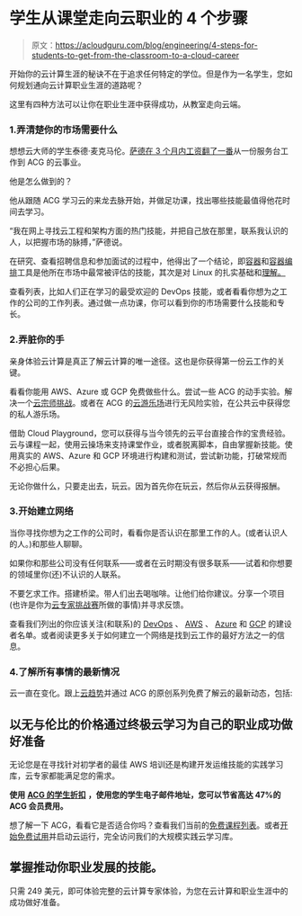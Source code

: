 # 学生从课堂走向云职业的 4 个步骤

> 原文：<https://acloudguru.com/blog/engineering/4-steps-for-students-to-get-from-the-classroom-to-a-cloud-career>

开始你的云计算生涯的秘诀不在于追求任何特定的学位。但是作为一名学生，您如何规划通向云计算职业生涯的道路呢？

这里有四种方法可以让你在职业生涯中获得成功，从教室走向云端。

### 1.弄清楚你的市场需要什么

想想云大师的学生泰德·麦克马伦。[萨德在 3 个月内工资翻了一番](https://acloudguru.com/blog/engineering/i-doubled-my-salary-in-3-months-from-help-desk-to-cloud-with-acg)从一份服务台工作到 ACG 的云事业。

他是怎么做到的？

他从跟随 ACG 学习云的来龙去脉开始，并做足功课，找出哪些技能最值得他花时间去学习。

“我在网上寻找云工程和架构方面的热门技能，并把自己放在那里，联系我认识的人，以把握市场的脉搏，”萨德说。

在研究、查看招聘信息和参加面试的过程中，他得出了一个结论，即[容器](https://acloudguru.com/course/essential-container-concepts)和[容器编排](https://acloudguru.com/course/kubernetes-deep-dive)工具是他所在市场中最常被评估的技能，其次是对 Linux 的扎实基础和[理解。](https://acloudguru.com/course/linux-operating-system-fundamentals)

查看列表，比如人们正在学习的最受欢迎的 DevOps 技能，或者看看你想为之工作的公司的工作列表。通过做一点功课，你可以看到你的市场需要什么技能和专长。

### 2.弄脏你的手

亲身体验云计算是真正了解云计算的唯一途径。这也是你获得第一份云工作的关键。

看看你能用 AWS、Azure 或 GCP 免费做些什么。尝试一些 ACG 的动手实验。解决一个[云宗师挑战](https://acloudguru.com/blog/tag/cloudguruchallenge)。或者在 ACG 的[云游乐场](https://acloudguru.com/learn-by-doing)进行无风险实验，在公共云中获得您的私人游乐场。

借助 Cloud Playground，您可以获得与当今领先的云平台直接合作的宝贵经验。云与课程一起，使用云操场来支持课堂作业，或者脱离脚本，自由掌握新技能。使用真实的 AWS、Azure 和 GCP 环境进行构建和测试，尝试新功能，打破常规而不必担心后果。

无论你做什么，只要走出去，玩云。因为首先你在玩云，然后你从云获得报酬。

### 3.开始建立网络

当你寻找你想为之工作的公司时，看看你是否认识在那里工作的人。(或者认识人的人。)和那些人聊聊。

如果你和那些公司没有任何联系——或者在云时期没有很多联系——试着和你想要的领域里你(还)不认识的人联系。

不要乞求工作。搭建桥梁。带人们出去喝咖啡。让他们给你建议。分享一个项目(也许是你为[云专家挑战赛](https://acloudguru.com/blog/tag/cloudguruchallenge)所做的事情)并寻求反馈。

查看我们列出的你应该关注(和联系)的 [DevOps](https://acloudguru.com/blog/engineering/follow-the-builders-21-devops-builders-to-follow-in-2021) 、 [AWS](https://acloudguru.com/blog/engineering/follow-the-builders-21-hands-on-aws-builders-to-follow-in-2021) 、 [Azure](https://acloudguru.com/blog/engineering/follow-the-builders-21-hands-on-azure-builders-to-follow-in-2021) 和 [GCP](https://acloudguru.com/blog/engineering/follow-the-builders-21-gcp-builders-to-follow-in-2021) 的建设者名单。或者阅读更多关于如何建立一个网络是找到云工作的最好方法之一的信息。

### 4.了解所有事情的最新情况

云一直在变化。跟上[云趋势](https://acloudguru.com/blog/engineering/pillars-of-azure-4-trends-to-watch-in-your-cloud-career)并通过 ACG 的原创系列免费了解云的最新动态，包括:

## 以无与伦比的价格通过终极云学习为自己的职业成功做好准备

无论您是在寻找针对初学者的最佳 AWS 培训还是构建开发运维技能的实践学习库，云专家都能满足您的需求。

**使用** [**ACG 的学生折扣**](https://get.acloudguru.com/students) **，使用您的学生电子邮件地址，您可以节省高达 47%的 ACG 会员费用。**

想了解一下 ACG，看看它是否适合你吗？查看我们当前的[免费课程列表](https://acloudguru.com/blog/news/whats-free-at-acg)。或者[开始免费试用](https://get.acloudguru.com/students)并启动云运行，完全访问我们的大规模实践云学习库。

## 掌握推动你职业发展的技能。

只需 249 美元，即可体验完整的云计算专家体验，为您在云计算和职业生涯中的成功做好准备。